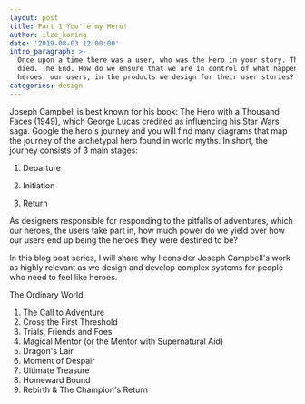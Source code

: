 ```yaml
---
layout: post
title: Part 1 You're my Hero!
author: ilze_koning
date: '2019-08-03 12:00:00'
intro_paragraph: >-
  Once upon a time there was a user, who was the Hero in your story. The Hero
  died. The End. How do we ensure that we are in control of what happens to the
  heroes, our users, in the products we design for their user stories?
categories: design
---
```

Joseph Campbell is best known for his book: The Hero with a Thousand Faces (1949), which George Lucas credited as influencing his Star Wars saga. Google the hero's journey and you will find many diagrams that map the journey of the archetypal hero found in world myths. In short, the journey consists of 3 main stages:

1. Departure

2. Initiation

3. Return

As designers responsible for responding to the pitfalls of adventures, which our heroes, the users take part in, how much power do we yield over how our users end up being the heroes they were destined to be?

In this blog post series, I will share why I consider Joseph Campbell's work as highly relevant as we design and develop complex systems for people who need to feel like heroes. 

The Ordinary World

1. The Call to Adventure
2. Cross the First Threshold
3. Trials, Friends and Foes
4. Magical Mentor (or the Mentor with Supernatural Aid)
5. Dragon's Lair
6. Moment of Despair
7. Ultimate Treasure
8. Homeward Bound
9. Rebirth & The Champion's Return
